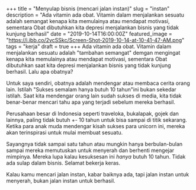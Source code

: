 +++
title = "Menyulap bisnis (mencari jalan instan)"
slug = "instan"
description = "Ada vitamin ada obat. Vitamin dalam menjalankan sesuatu adalah semangat kenapa kita memulainya atau mendapat motivasi, sementara Obat dibutuhkan kita depresi menjalankan bisnis yang tidak kunjung berhasil"
date = "2019-10-14T16:00:00Z"
featured_image = "https://i.ibb.co/2vcSSkc/Screen-Shot-2019-10-14-at-10-41-47-AM.png"
tags = "kerja"
draft = true
+++ 
Ada vitamin ada obat. Vitamin dalam menjalankan sesuatu adalah "tambahan semangat" demgan mengingat kenapa kita memulainya atau mendapat motivasi, sementara Obat dibutuhkan saat kita depresi menjalankan bisnis yang tidak kunjung berhasil. Lalu apa obatnya?

Untuk saya sendiri, obatnya adalah mendengar atau membaca cerita orang lain. Istilah "Sukses semalam hanya butuh 10 tahun"ini bukan sekedar istilah. Saat kita mendengar orang lain sudah sukses di media, kita tidak benar-benar mencari tahu apa yang terjadi sebelum mereka berhasil.

Perusahaan besar di Indonesia seperti traveloka, bukalapak, gojek dan lainnya, paling tidak butuh +- 10 tahun untuk bisa sampai di titik sekarang. Ketika para anak muda mendengar kisah sukses para unicorn ini, mereka akan terinspirasi untuk mulai membuat sesuatu. 

Sayangnya tidak sampai satu tahun atau mungkin hanya berbulan-bulan sampai mereka memutuskan untuk menyerah dan berhenti mengejar mimpinya. Mereka lupa kalau kesuksesan ini _hanya_ butuh 10 tahun. Tidak ada sulap dalam bisnis. Selamat bekerja keras.

Kalau kamu mencari jalan instan, kabar baiknya ada, tapi jalan instan untuk menyerah, bukan jalan instan untuk berhasil.